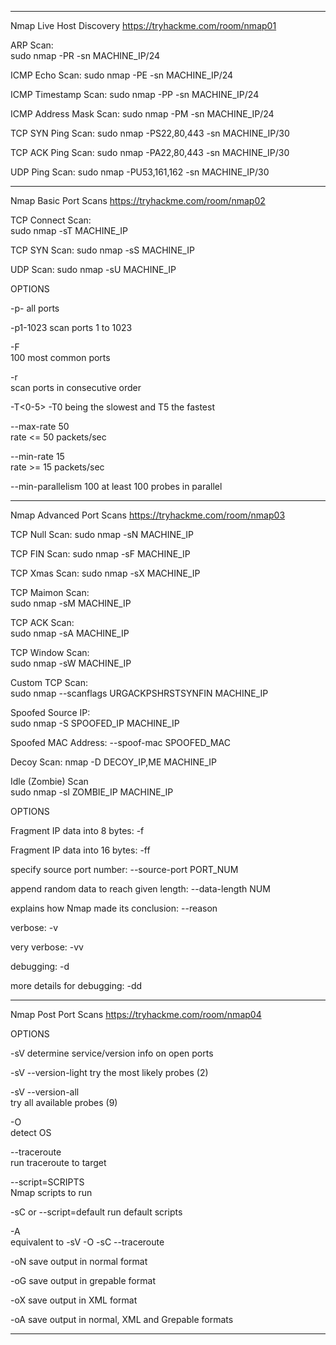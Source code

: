 *********************************************************
Nmap Live Host Discovery
https://tryhackme.com/room/nmap01


ARP Scan:	
sudo nmap -PR -sn MACHINE_IP/24

ICMP Echo Scan:	
sudo nmap -PE -sn MACHINE_IP/24

ICMP Timestamp Scan:
sudo nmap -PP -sn MACHINE_IP/24

ICMP Address Mask Scan:
sudo nmap -PM -sn MACHINE_IP/24

TCP SYN Ping Scan:
sudo nmap -PS22,80,443 -sn MACHINE_IP/30

TCP ACK Ping Scan:
sudo nmap -PA22,80,443 -sn MACHINE_IP/30

UDP Ping Scan: 
sudo nmap -PU53,161,162 -sn MACHINE_IP/30

*********************************************************
Nmap Basic Port Scans
https://tryhackme.com/room/nmap02

TCP Connect Scan:	
sudo nmap -sT MACHINE_IP

TCP SYN Scan: 
sudo nmap -sS MACHINE_IP

UDP Scan:
sudo nmap -sU MACHINE_IP


OPTIONS


-p-	
all ports

-p1-1023
scan ports 1 to 1023

-F	
100 most common ports

-r	
scan ports in consecutive order

-T<0-5>	
-T0 being the slowest and T5 the fastest

--max-rate 50	
rate <= 50 packets/sec

--min-rate 15	
rate >= 15 packets/sec

--min-parallelism 100
at least 100 probes in parallel

*********************************************************
Nmap Advanced Port Scans
https://tryhackme.com/room/nmap03


TCP Null Scan:
sudo nmap -sN MACHINE_IP

TCP FIN Scan:
sudo nmap -sF MACHINE_IP

TCP Xmas Scan:
sudo nmap -sX MACHINE_IP

TCP Maimon Scan:	
sudo nmap -sM MACHINE_IP

TCP ACK Scan:	
sudo nmap -sA MACHINE_IP

TCP Window Scan:	
sudo nmap -sW MACHINE_IP

Custom TCP Scan:	
sudo nmap --scanflags URGACKPSHRSTSYNFIN MACHINE_IP

Spoofed Source IP:	
sudo nmap -S SPOOFED_IP MACHINE_IP

Spoofed MAC Address:
--spoof-mac SPOOFED_MAC

Decoy Scan:
nmap -D DECOY_IP,ME MACHINE_IP

Idle (Zombie) Scan	
sudo nmap -sI ZOMBIE_IP MACHINE_IP


OPTIONS


Fragment IP data into 8 bytes:
-f

Fragment IP data into 16 bytes:
-ff

specify source port number:
--source-port PORT_NUM

append random data to reach given length:
--data-length NUM

explains how Nmap made its conclusion:
--reason

verbose:
-v

very verbose:
-vv

debugging:
-d

more details for debugging:
-dd

*********************************************************
Nmap Post Port Scans
https://tryhackme.com/room/nmap04


OPTIONS

-sV	
determine service/version info on open ports

-sV --version-light	
try the most likely probes (2)

-sV --version-all	
try all available probes (9)

-O	
detect OS

--traceroute	
run traceroute to target

--script=SCRIPTS	
Nmap scripts to run

-sC or --script=default	
run default scripts

-A	
equivalent to -sV -O -sC --traceroute

-oN	
save output in normal format

-oG	
save output in grepable format

-oX	
save output in XML format

-oA	
save output in normal, XML and Grepable formats

*********************************************************
